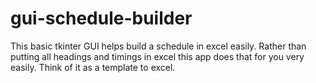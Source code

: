 # gui-schedule-builder
This basic tkinter GUI helps build a schedule in excel easily. Rather than putting all headings and timings in excel this app does that for you very easily. Think of it as a template to excel.
